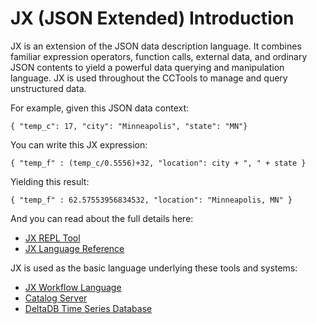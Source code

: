 # JX (JSON Extended) Introduction

JX is an extension of the JSON data description language.
It combines familiar expression operators, function calls,
external data, and ordinary JSON contents to yield a powerful
data querying and manipulation language.  JX is used throughout
the CCTools to manage and query unstructured data.

For example, given this JSON data context:

```
{ "temp_c": 17, "city": "Minneapolis", "state": "MN"}
```

You can write this JX expression:
```
{ "temp_f" : (temp_c/0.5556)+32, "location": city + ", " + state }
```

Yielding this result:
```
{ "temp_f" : 62.57553956834532, "location": "Minneapolis, MN" }
```

And you can read about the full details here:
- [JX REPL Tool](repl)
- [JX Language Reference](reference)

JX is used as the basic language underlying these tools and systems:
- [JX Workflow Language](../jx-workflow)
- [Catalog Server](../catalog)
- [DeltaDB Time Series Database](../man_pages/deltadb_query)
